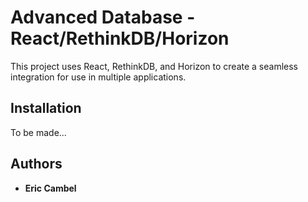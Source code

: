 Advanced Database - React/RethinkDB/Horizon
===========================================

This project uses React, RethinkDB, and Horizon to create a seamless integration for use in multiple applications.

## Installation
To be made...

## Authors
- **Eric Cambel**
